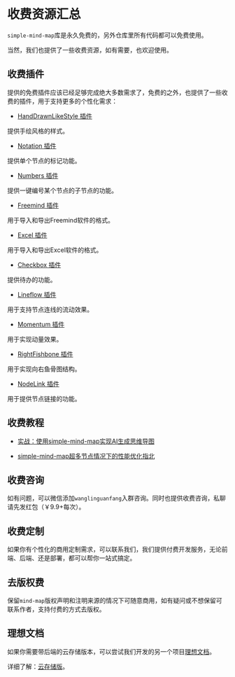 # 收费资源汇总

`simple-mind-map`库是永久免费的，另外仓库里所有代码都可以免费使用。

当然，我们也提供了一些收费资源，如有需要，也欢迎使用。

## 收费插件

提供的免费插件应该已经足够完成绝大多数需求了，免费的之外，也提供了一些收费的插件，用于支持更多的个性化需求：

- [HandDrawnLikeStyle 插件](./plugins/handDrawnLikeStyle.md)

提供手绘风格的样式。

- [Notation 插件](./plugins/notation.md)

提供单个节点的标记功能。

- [Numbers 插件](./plugins/numbers.md)

提供一键编号某个节点的子节点的功能。

- [Freemind 插件](./plugins/freemind.md)

用于导入和导出Freemind软件的格式。

- [Excel 插件](./plugins/excel.md)

用于导入和导出Excel软件的格式。

- [Checkbox 插件](./plugins/checkbox.md)

提供待办的功能。

- [Lineflow 插件](./plugins/lineflow.md)

用于支持节点连线的流动效果。

- [Momentum 插件](./plugins/momentum.md)

用于实现动量效果。

- [RightFishbone 插件](./plugins/rightFishbone.md)

用于实现向右鱼骨图结构。

- [NodeLink 插件](./plugins/nodeLink.md)

用于提供节点链接的功能。

## 收费教程

- [实战：使用simple-mind-map实现AI生成思维导图](./course/course34.md)

- [simple-mind-map超多节点情况下的性能优化指北](./course/course35.md)

## 收费咨询

如有问题，可以微信添加`wanglinguanfang`入群咨询。同时也提供收费咨询，私聊请先发红包（￥9.9+每次）。

## 收费定制

如果你有个性化的商用定制需求，可以联系我们，我们提供付费开发服务，无论前端、后端、还是部署，都可以帮你一站式搞定。

## 去版权费

保留`mind-map`版权声明和注明来源的情况下可随意商用，如有疑问或不想保留可联系作者，支持付费的方式去版权。

## 理想文档

如果你需要带后端的云存储版本，可以尝试我们开发的另一个项目[理想文档](https://github.com/wanglin2/lx-doc)。

详细了解：[云存储版](/cloudStorage)。